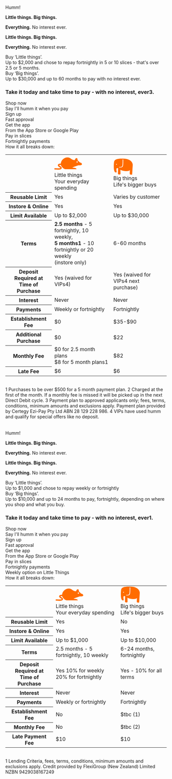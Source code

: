 <div id="humm-landing-content" style=display:%au-only%>
    <link href="https://fonts.googleapis.com/css?family=Montserrat:200,400,500,700" rel="stylesheet">
    <link rel="stylesheet" href="https://widgets.shophumm.com.au/content/html/landing-page/styles/landing.css">
    <div class="humm-header-background">
        <div class="humm-branding-area">
            <img class="humm-logo" src="https://widgets.shophumm.com.au/content/images/bird-humm.svg" alt="">
            <img class="humm-header"
                 src="https://widgets.shophumm.com.au/content/html/landing-page/images/humm-header.png" alt="">
            <div class="humm-text">
                <div class="humm-title">Humm!</div>
                <p class="humm-wide-only">
                    <strong>Little things. Big things.</strong>
                </p>
                <p class="humm-wide-only">
                    <strong>Everything.</strong> <span class="humm-font-light">No interest ever.</span>
                </p>
                <p class="humm-narrow-only">
                    <strong>Little things. Big things.</strong>
                </p>
                <p class="humm-narrow-only">
                    <strong>Everything.</strong> <span class="humm-font-light">No interest ever.</span>
                </p>
            </div>
        </div>
    </div>
    <div class="humm-orange-bg">
        <div class="humm-width-limit humm-little-big">
            <div class="humm-card humm-little-things">
                <img class="humm-icon-little" src="https://widgets.shophumm.com.au/content/images/little-things.svg"
                     alt="">
                <div class="humm-title">
                    Buy ‘Little things’.
                </div>
                <div class="humm-content">
                    Up to $2,000 and chose to repay fortnightly in 5 or 10 slices - that's over 2.5 or 5 months.
                </div>
            </div>
            <div class="humm-card humm-big-things">
                <img class="humm-icon-big" src="https://widgets.shophumm.com.au/content/images/big-things.svg" alt="">
                <div class="humm-title">
                    Buy ‘Big things’.
                </div>
                <div class="humm-content">
                    Up to $30,000 and up to 60 months to pay with no interest ever.
                </div>
            </div>
        </div>
    </div>
    <div class="humm-center-block humm-intro">
        <div class="humm-width-limit humm-text-center">
            <h3>
                Take it today and take time to pay - with no interest, ever<span class="humm-small-number">3</span>.
            </h3>
        </div>
    </div>
    <div class="humm-gray-bg">
        <div class="humm-width-limit">
            <div class="humm-main">
                <div class="humm-card">
                    <img src="https://widgets.shophumm.com.au/content/images/icon-cart.svg" alt="">
                    <div class="humm-title">
                        Shop now
                    </div>
                    <div class="humm-small">Say I'll humm it when you pay</div>
                </div>
                <div class="humm-card">
                    <img src="https://widgets.shophumm.com.au/content/images/icon-signup.svg" alt="">
                    <div class="humm-title">
                        Sign up
                    </div>
                    <div class="humm-small">Fast approval</div>
                </div>
                <div class="humm-card">
                    <img src="https://widgets.shophumm.com.au/content/images/icon-app.svg" alt="">
                    <div class="humm-title">
                        Get the app
                    </div>
                    <div class="humm-small">From the App Store or Google Play</div>
                </div>
                <div class="humm-card">
                    <img src="https://widgets.shophumm.com.au/content/images/icon-calendar-2.svg" alt="">
                    <div class="humm-title">
                        Pay in slices
                    </div>
                    <div class="humm-small">Fortnightly payments</div>
                </div>
            </div>
            <div class="humm-break-down">
                <div class="humm-title humm-text-center">How it all breaks down:</div>
                <table class="humm-break-down-table">
                    <tr>
                        <th></th>
                        <td>
                            <svg width="87" height="51" viewBox="0 0 87 39" fill="none"
                                xmlns="http://www.w3.org/2000/svg">
                                <path
                                    d="M71.2779 12.502C70.1617 12.502 69.2758 13.4259 69.2758 14.5453C69.2758 15.6824 70.1794 16.5886 71.2779 16.5886C72.3941 16.5886 73.28 15.6646 73.28 14.5453C73.28 13.4259 72.3764 12.502 71.2779 12.502ZM41.1757 0.224609C51.257 0.224609 54.2159 9.42822 64.2618 8.41547C66.2638 -0.788143 74.6266 2.25011 72.2878 8.41547C77.3019 13.5325 80.3139 16.6063 81.3238 16.6063C83.3259 16.6063 86.3379 18.6496 86.3379 21.7234C86.3379 24.7972 79.3217 24.7972 75.2998 24.7972C67.8407 27.2847 59.1591 30.1808 56.2357 31.9575C66.2638 32.9525 69.2758 33.983 69.2758 37.0568H35.1517C29.7656 37.0568 22.0053 29.701 20.4107 23.7667C18.6212 23.8733 15.1663 23.7311 15.0777 24.7972C15.1131 25.5434 17.1684 26.5384 18.1428 27.1603C19.1527 27.7999 20.2158 28.4573 21.1548 29.2924C22.0939 30.1275 23.1038 31.3001 23.1038 32.9703C23.1038 34.1252 22.6077 35.2623 21.8812 36.0085C19.4539 38.1406 15.8927 38.3716 13.1287 38.4605C8.68163 38.5848 3.7207 38.0696 2.03752 38.0696C0.974468 38.0873 0 37.1101 0 36.0263C0 34.9425 0.974468 33.9653 2.03752 33.983C4.37625 33.983 8.94739 34.4805 13.0047 34.3739C15.1131 34.1252 19.0287 34.4983 19.0819 33.0058C19.0641 31.922 17.0266 31.2824 16.0167 30.6427C15.0068 30.0031 13.9438 29.3102 13.0047 28.4751C12.0657 27.64 11.0558 26.4673 11.0558 24.7972C11.0558 23.6956 11.3747 22.5407 12.0834 21.7056C14.245 19.538 17.6822 19.6979 20.1804 19.6979C21.2611 7.58039 31.6614 0.224609 41.1757 0.224609Z"
                                    fill="#FF6C00" />
                            </svg>
                            <br>
                            <span class="humm-extra-bold">Little things</span>
                            <br>
                            Your everyday spending
                        </td>
                        <td>
                            <svg width="61" height="51" viewBox="0 0 61 51" fill="none"
                                xmlns="http://www.w3.org/2000/svg">
                                <path
                                    d="M17.5317 27.6007V26.083C28.4858 26.083 28.4858 26.083 28.4858 2.74562H30.4627C30.4503 27.6256 30.4503 27.6007 17.5317 27.6007ZM9.33788 19.0047C8.61672 19.0047 8.01991 18.42 8.01991 17.6985C8.01991 16.977 8.60429 16.3923 9.33788 16.3923C10.059 16.3923 10.6558 16.977 10.6558 17.6985C10.6558 18.4324 10.0715 19.0047 9.33788 19.0047ZM28.6971 0.120783C21.697 0.182983 3.40701 -0.750016 1.76576 10.2842C1.10677 14.688 -0.85775 36.3211 4.50117 42.367C5.38396 43.3622 9.30058 43.5736 9.86009 42.367C10.2455 41.5335 7.70906 32.4647 9.86009 30.3375C10.6558 29.5538 13.6524 29.4667 14.3487 30.3375C14.3487 34.6542 13.3415 47.6042 14.3487 48.5994C15.6169 49.8558 20.7023 50.1793 21.5353 48.5994C22.1073 47.5047 21.5353 37.5029 21.5353 34.6417C25.4146 37.8637 46.3778 41.745 51.2021 36.1221C51.2021 38.8713 50.0582 47.8406 51.2021 48.9726C52.4704 50.229 58.3888 50.7515 58.3888 48.9726C58.3888 47.7286 60.1419 19.2286 60.1419 19.2286C60.1419 19.2286 59.7689 -0.140457 28.6971 0.120783Z"
                                    fill="#FF6C00" />
                            </svg>
                            <br>
                            <span class="humm-extra-bold">Big things</span>
                            <br>
                            Life's bigger buys
                        </td>
                    </tr>
                    <tr>
                        <th>Reusable Limit</th>
                        <td>Yes</td>
                        <td>Varies by customer</td>
                    </tr>
                    <tr>
                        <th>Instore & Online</th>
                        <td>Yes</td>
                        <td>Yes</td>
                    </tr>
                    <tr>
                        <th>Limit Available</th>
                        <td>Up to $2,000</td>
                        <td>Up to $30,000</td>
                    </tr>
                    <tr>
                        <th>Terms</th>
                        <td class="humm-small">
                            <strong>2.5 months</strong> - 5 fortnightly, 10 weekly,<br>
                            <strong>5 months<span class="humm-small-number">1</span></strong> - 10 fortnightly or 20 weekly<br>(instore only)
                        </td>
                        <td>6-60 months</td>
                    </tr>
                    <tr>
                        <th>Deposit Required at <br>Time of Purchase</th>
                        <td>Yes (waived for VIPs<span class="humm-small-number">4</span>)</td>
                        <td>Yes (waived for VIPs<span class="humm-small-number">4</span> next purchase)</td>
                    </tr>
                    <tr>
                        <th>Interest</th>
                        <td>Never</td>
                        <td>Never</td>
                    </tr>
                    <tr>
                        <th>Payments</th>
                        <td>Weekly or fortnightly</td>
                        <td>Fortnightly</td>
                    </tr>
                    <tr>
                        <th>Establishment Fee</th>
                        <td>$0</td>
                        <td>$35-$90</td>
                    </tr>
                    <tr>
                        <th>Additional Purchase</th>
                        <td>$0</td>
                        <td>$22</td>
                    </tr>
                    <tr>
                        <th>Monthly Fee</th>
                        <td class="humm-small">
                            $0 for 2.5 month plans<br>
                            $8 for 5 month plans<span class="humm-small-number">1</span>
                        </td>
                        <td>$8<span class="humm-small-number">2</span></td>
                    </tr>
                    <tr>
                        <th>Late Fee</th>
                        <td>$6</td>
                        <td>$6</td>
                    </tr>
                </table>
            </div>
        </div>
    </div>
	<br>
    <div class="humm-footer humm-width-limit">
        <div class="humm-text-center">
            <span class="humm-small-number">1</span> Purchases to be over $500 for a 5 month payment plan. <span class="humm-small-number">2</span> Charged at the first of the month. If a monthly fee is missed it will be picked up in the next Direct Debit cycle. <span class="humm-small-number">3</span> Payment plan to approved applicants only; fees, terms, conditions, minimum amounts and exclusions apply. Payment plan provided by Certegy Ezi-Pay Pty Ltd ABN 28 129 228 986. <span class="humm-small-number">4</span> VIPs have used humm and qualify for special offers like no deposit.
        </div>
    </div>
	<br>
</div>

<div id="humm-landing-content" style=display:%nz-only%>
    <link href="https://fonts.googleapis.com/css?family=Montserrat:200,400,500,700" rel="stylesheet">
    <link rel="stylesheet" href="https://widgets.shophumm.com.au/content/html/landing-page/styles/landing.css">
    <div class="humm-header-background">
        <div class="humm-branding-area">
            <img class="humm-logo" src="https://widgets.shophumm.com.au/content/images/bird-humm.svg" alt="">
            <img class="humm-header"
                 src="https://widgets.shophumm.com.au/content/html/landing-page/images/humm-header.png" alt="">
            <div class="humm-text">
                <div class="humm-title">Humm!</div>
                <p class="humm-wide-only">
                    <strong>Little things. Big things.</strong>
                </p>
                <p class="humm-wide-only">
                    <strong>Everything.</strong> <span class="humm-font-light">No interest ever.</span>
                </p>
                <p class="humm-narrow-only">
                    <strong>Little things. Big things.</strong>
                </p>
                <p class="humm-narrow-only">
                    <strong>Everything.</strong> <span class="humm-font-light">No interest ever.</span>
                </p>
            </div>
        </div>
    </div>
    <div class="humm-orange-bg">
        <div class="humm-width-limit humm-little-big">
            <div class="humm-card humm-little-things">
                <img class="humm-icon-little" src="https://widgets.shophumm.com.au/content/images/little-things.svg"
                     alt="">
                <div class="humm-title">
                    Buy ‘Little things’.
                </div>
                <div class="humm-content">
                    Up to $1,000 and chose to repay weekly or fortnightly
                </div>
            </div>
            <div class="humm-card humm-big-things">
                <img class="humm-icon-big" src="https://widgets.shophumm.com.au/content/images/big-things.svg" alt="">
                <div class="humm-title">
                    Buy ‘Big things’.
                </div>
                <div class="humm-content">
                    Up to $10,000 and up to 24 months to pay, fortnightly, depending on where you shop and what you buy.
                </div>
            </div>
        </div>
    </div>
    <div class="humm-center-block humm-intro">
        <div class="humm-width-limit humm-text-center">
            <h3>
                Take it today and take time to pay - with no interest, ever<span class="humm-small-number">1</span>.
            </h3>
        </div>
    </div>
    <div class="humm-gray-bg">
        <div class="humm-width-limit">
            <div class="humm-main">
                <div class="humm-card">
                    <img src="https://widgets.shophumm.com.au/content/images/icon-cart.svg" alt="">
                    <div class="humm-title">
                        Shop now
                    </div>
                    <div class="humm-small">Say I'll humm it when you pay</div>
                </div>
                <div class="humm-card">
                    <img src="https://widgets.shophumm.com.au/content/images/icon-signup.svg" alt="">
                    <div class="humm-title">
                        Sign up
                    </div>
                    <div class="humm-small">Fast approval</div>
                </div>
                <div class="humm-card">
                    <img src="https://widgets.shophumm.com.au/content/images/icon-app.svg" alt="">
                    <div class="humm-title">
                        Get the app
                    </div>
                    <div class="humm-small">From the App Store or Google Play</div>
                </div>
                <div class="humm-card">
                    <img src="https://widgets.shophumm.com.au/content/images/icon-calendar-2.svg" alt="">
                    <div class="humm-title">
                        Pay in slices
                    </div>
                    <div class="humm-small">Fortnightly payments<br>Weekly option on Little Things</div>
                </div>
            </div>
            <div class="humm-break-down">
                <div class="humm-title humm-text-center">How it all breaks down:</div>
                <table class="humm-break-down-table">
                    <tr>
                        <th></th>
                        <td>
                            <svg width="87" height="51" viewBox="0 0 87 39" fill="none"
                                xmlns="http://www.w3.org/2000/svg">
                                <path
                                    d="M71.2779 12.502C70.1617 12.502 69.2758 13.4259 69.2758 14.5453C69.2758 15.6824 70.1794 16.5886 71.2779 16.5886C72.3941 16.5886 73.28 15.6646 73.28 14.5453C73.28 13.4259 72.3764 12.502 71.2779 12.502ZM41.1757 0.224609C51.257 0.224609 54.2159 9.42822 64.2618 8.41547C66.2638 -0.788143 74.6266 2.25011 72.2878 8.41547C77.3019 13.5325 80.3139 16.6063 81.3238 16.6063C83.3259 16.6063 86.3379 18.6496 86.3379 21.7234C86.3379 24.7972 79.3217 24.7972 75.2998 24.7972C67.8407 27.2847 59.1591 30.1808 56.2357 31.9575C66.2638 32.9525 69.2758 33.983 69.2758 37.0568H35.1517C29.7656 37.0568 22.0053 29.701 20.4107 23.7667C18.6212 23.8733 15.1663 23.7311 15.0777 24.7972C15.1131 25.5434 17.1684 26.5384 18.1428 27.1603C19.1527 27.7999 20.2158 28.4573 21.1548 29.2924C22.0939 30.1275 23.1038 31.3001 23.1038 32.9703C23.1038 34.1252 22.6077 35.2623 21.8812 36.0085C19.4539 38.1406 15.8927 38.3716 13.1287 38.4605C8.68163 38.5848 3.7207 38.0696 2.03752 38.0696C0.974468 38.0873 0 37.1101 0 36.0263C0 34.9425 0.974468 33.9653 2.03752 33.983C4.37625 33.983 8.94739 34.4805 13.0047 34.3739C15.1131 34.1252 19.0287 34.4983 19.0819 33.0058C19.0641 31.922 17.0266 31.2824 16.0167 30.6427C15.0068 30.0031 13.9438 29.3102 13.0047 28.4751C12.0657 27.64 11.0558 26.4673 11.0558 24.7972C11.0558 23.6956 11.3747 22.5407 12.0834 21.7056C14.245 19.538 17.6822 19.6979 20.1804 19.6979C21.2611 7.58039 31.6614 0.224609 41.1757 0.224609Z"
                                    fill="#FF6C00" />
                            </svg>
                            <br>
                            <span class="humm-extra-bold">Little things</span>
                            <br>
                            Your everyday spending
                        </td>
                        <td>
                            <svg width="61" height="51" viewBox="0 0 61 51" fill="none"
                                xmlns="http://www.w3.org/2000/svg">
                                <path
                                    d="M17.5317 27.6007V26.083C28.4858 26.083 28.4858 26.083 28.4858 2.74562H30.4627C30.4503 27.6256 30.4503 27.6007 17.5317 27.6007ZM9.33788 19.0047C8.61672 19.0047 8.01991 18.42 8.01991 17.6985C8.01991 16.977 8.60429 16.3923 9.33788 16.3923C10.059 16.3923 10.6558 16.977 10.6558 17.6985C10.6558 18.4324 10.0715 19.0047 9.33788 19.0047ZM28.6971 0.120783C21.697 0.182983 3.40701 -0.750016 1.76576 10.2842C1.10677 14.688 -0.85775 36.3211 4.50117 42.367C5.38396 43.3622 9.30058 43.5736 9.86009 42.367C10.2455 41.5335 7.70906 32.4647 9.86009 30.3375C10.6558 29.5538 13.6524 29.4667 14.3487 30.3375C14.3487 34.6542 13.3415 47.6042 14.3487 48.5994C15.6169 49.8558 20.7023 50.1793 21.5353 48.5994C22.1073 47.5047 21.5353 37.5029 21.5353 34.6417C25.4146 37.8637 46.3778 41.745 51.2021 36.1221C51.2021 38.8713 50.0582 47.8406 51.2021 48.9726C52.4704 50.229 58.3888 50.7515 58.3888 48.9726C58.3888 47.7286 60.1419 19.2286 60.1419 19.2286C60.1419 19.2286 59.7689 -0.140457 28.6971 0.120783Z"
                                    fill="#FF6C00" />
                            </svg>
                            <br>
                            <span class="humm-extra-bold">Big things</span>
                            <br>
                            Life's bigger buys
                        </td>
                    </tr>
                    <tr>
                        <th>Reusable Limit</th>
                        <td>Yes</td>
                        <td>No</td>
                    </tr>
                    <tr>
                        <th>Instore & Online</th>
                        <td>Yes</td>
                        <td>Yes</td>
                    </tr>
                    <tr>
                        <th>Limit Available</th>
                        <td>Up to $1,000</td>
                        <td>Up to $10,000</td>
                    </tr>
                    <tr>
                        <th>Terms</th>
                        <td>2.5 months - 5 fortnightly, 10 weekly</td>
                        <td>6-24 months, fortnightly</td>
                    </tr>
                    <tr>
                        <th>Deposit Required at <br>Time of Purchase</th>
                        <td>Yes 10% for weekly <br>20% for fortnightly</td>
                        <td>Yes - 10% for all terms</td>
                    </tr>
                    <tr>
                        <th>Interest</th>
                        <td>Never</td>
                        <td>Never</td>
                    </tr>
                    <tr>
                        <th>Payments</th>
                        <td>Weekly or fortnightly</td>
                        <td>Fortnightly</td>
                    </tr>
                    <tr>
                        <th>Establishment Fee</th>
                        <td>No</td>
                        <td>$tbc (1)</td>
                    </tr>
                    <!-- <tr>
                        <th>Additional Purchase Fee</th>
                        <td>No</td>
                        <td>No</td>
                    </tr> -->
                    <tr>
                        <th>Monthly Fee</th>
                        <td>No</td>
                        <td>$tbc (2)</td>
                    </tr>
                    <tr>
                        <th>Late Payment Fee</th>
                        <td>$10</td>
                        <td>$10</td>
                    </tr>
                </table>
            </div>
        </div>
    </div>
	<br>
    <div class="humm-footer humm-width-limit">
        <div class="humm-text-center">
            <span class="humm-small-number">1</span> Lending Criteria, fees, terms, conditions, minimum amounts and exclusions apply. Credit provided by FlexiGroup (New Zealand) Limited NZBN 9429038167249
        </div>
    </div>
	<br>
</div>
